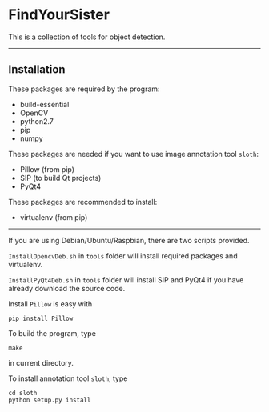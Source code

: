 # FindYourSister

This is a collection of tools for object detection.

---

## Installation

These packages are required by the program:
- build-essential
- OpenCV
- python2.7
- pip
- numpy

These packages are needed if you want to use image annotation tool `sloth`:
- Pillow (from pip)
- SIP (to build Qt projects)
- PyQt4

These packages are recommended to install:
- virtualenv (from pip)

---

If you are using Debian/Ubuntu/Raspbian, there are two scripts provided.

`InstallOpencvDeb.sh` in `tools` folder will install required packages and virtualenv.

`InstallPyQt4Deb.sh` in `tools` folder will install SIP and PyQt4
if you have already download the source code.

Install `Pillow` is easy with
```
pip install Pillow
```

To build the program, type
```
make
```
in current directory.

To install annotation tool `sloth`, type
```
cd sloth
python setup.py install
```

